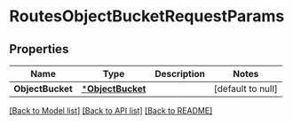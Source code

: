 # RoutesObjectBucketRequestParams

## Properties
Name | Type | Description | Notes
------------ | ------------- | ------------- | -------------
**ObjectBucket** | [***ObjectBucket**](.object_bucket.md) |  | [default to null]

[[Back to Model list]](../README.md#documentation-for-models) [[Back to API list]](../README.md#documentation-for-api-endpoints) [[Back to README]](../README.md)

